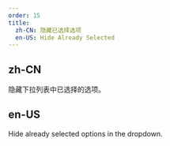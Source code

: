 ```yaml
---
order: 15
title:
  zh-CN: 隐藏已选择选项
  en-US: Hide Already Selected
---
```


## zh-CN

隐藏下拉列表中已选择的选项。

## en-US

Hide already selected options in the dropdown.